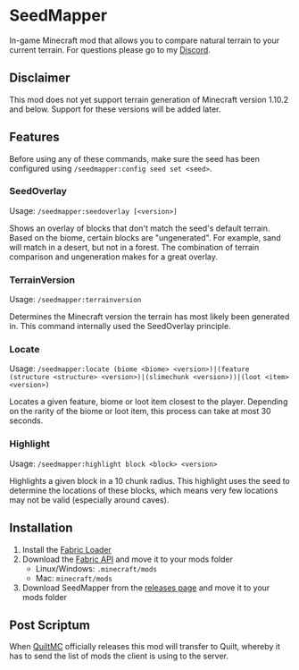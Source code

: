 # SeedMapper
In-game Minecraft mod that allows you to compare natural terrain to your current terrain. For questions please go to my 
[Discord](https://discord.xpple.dev/).

## Disclaimer
This mod does not yet support terrain generation of Minecraft version 1.10.2 and below. Support for these versions will be added later.

## Features
Before using any of these commands, make sure the seed has been configured using `/seedmapper:config seed set <seed>`.
### SeedOverlay
Usage: `/seedmapper:seedoverlay [<version>]`

Shows an overlay of blocks that don't match the seed's default terrain. Based on the biome, certain blocks are 
"ungenerated". For example, sand will match in a desert, but not in a forest. The combination of terrain comparison and 
ungeneration makes for a great overlay.

### TerrainVersion
Usage: `/seedmapper:terrainversion`

Determines the Minecraft version the terrain has most likely been generated in. This command internally used the 
SeedOverlay principle.

### Locate
Usage: `/seedmapper:locate (biome <biome> <version>)|(feature (structure <structure> <version>)|(slimechunk <version>))|(loot <item> <version>)`

Locates a given feature, biome or loot item closest to the player. Depending on the rarity of the biome or loot item, 
this process can take at most 30 seconds.

### Highlight
Usage: `/seedmapper:highlight block <block> <version>`

Highlights a given block in a 10 chunk radius. This highlight uses the seed to determine the locations of these blocks, 
which means very few locations may not be valid (especially around caves).

## Installation
1. Install the [Fabric Loader](https://fabricmc.net/use/)
1. Download the [Fabric API](https://minecraft.curseforge.com/projects/fabric/) and move it to your mods folder
   - Linux/Windows: `.minecraft/mods`
   - Mac: `minecraft/mods`
1. Download SeedMapper from the [releases page](https://modrinth.com/mod/seedmapper/versions/) and move it to your mods folder

## Post Scriptum
When [QuiltMC](https://quiltmc.org/) officially releases this mod will transfer to Quilt, whereby it has to send the list 
of mods the client is using to the server.
